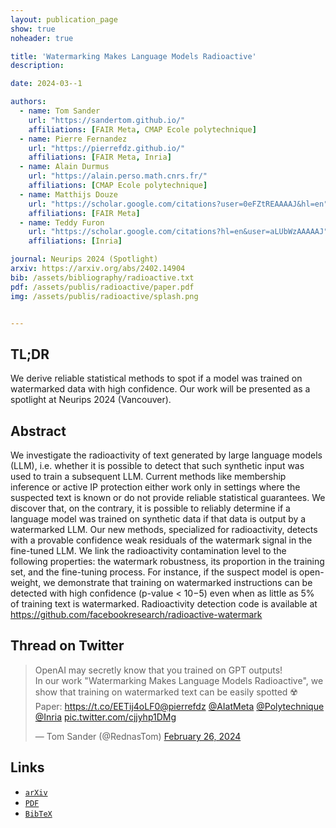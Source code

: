 ```yaml
---
layout: publication_page
show: true
noheader: true

title: 'Watermarking Makes Language Models Radioactive'
description: 

date: 2024-03--1

authors:
  - name: Tom Sander
    url: "https://sandertom.github.io/"
    affiliations: [FAIR Meta, CMAP Ecole polytechnique]
  - name: Pierre Fernandez
    url: "https://pierrefdz.github.io/"
    affiliations: [FAIR Meta, Inria]
  - name: Alain Durmus
    url: "https://alain.perso.math.cnrs.fr/"
    affiliations: [CMAP Ecole polytechnique]
  - name: Matthijs Douze
    url: "https://scholar.google.com/citations?user=0eFZtREAAAAJ&hl=en"
    affiliations: [FAIR Meta]
  - name: Teddy Furon
    url: "https://scholar.google.com/citations?hl=en&user=aLUbWzAAAAAJ"
    affiliations: [Inria]

journal: Neurips 2024 (Spotlight)
arxiv: https://arxiv.org/abs/2402.14904
bib: /assets/bibliography/radioactive.txt
pdf: /assets/publis/radioactive/paper.pdf 
img: /assets/publis/radioactive/splash.png


---
```


## TL;DR

We derive reliable statistical methods to spot if a model was trained on watermarked data with high confidence. Our work will be presented as a spotlight at Neurips 2024 (Vancouver).

## Abstract

We investigate the radioactivity of text generated by large language models (LLM), i.e. whether it is possible to detect that such synthetic input was used to train a subsequent LLM. Current methods like membership inference or active IP protection either work only in settings where the suspected text is known or do not provide reliable statistical guarantees. We discover that, on the contrary, it is possible to reliably determine if a language model was trained on synthetic
data if that data is output by a watermarked LLM. Our new methods, specialized for radioactivity, detects with a provable confidence weak residuals of the watermark signal in the fine-tuned LLM. We link the radioactivity contamination level to the following properties: the watermark robustness, its proportion in the training set, and the fine-tuning process. For instance, if the suspect model is open-weight, we demonstrate that training on watermarked instructions can be detected with high confidence (p-value < 10−5) even when as little as 5% of training text is watermarked. Radioactivity detection code is available at <a href="https://github.com/facebookresearch/radioactive-watermark">https://github.com/facebookresearch/radioactive-watermark</a>

## Thread on Twitter

<blockquote class="twitter-tweet"><p lang="en" dir="ltr">OpenAI may secretly know that you trained on GPT outputs!<br>In our work &quot;Watermarking Makes Language Models Radioactive&quot;, we show that training on watermarked text can be easily spotted ☢️ <br>Paper: <a href="https://t.co/EETij4oLF0">https://t.co/EETij4oLF0</a><a href="https://twitter.com/pierrefdz?ref_src=twsrc%5Etfw">@pierrefdz</a> <a href="https://twitter.com/AIatMeta?ref_src=twsrc%5Etfw">@AIatMeta</a> <a href="https://twitter.com/Polytechnique?ref_src=twsrc%5Etfw">@Polytechnique</a> <a href="https://twitter.com/Inria?ref_src=twsrc%5Etfw">@Inria</a> <a href="https://t.co/cjjyhp1DMg">pic.twitter.com/cjjyhp1DMg</a></p>&mdash; Tom Sander (@RednasTom) <a href="https://twitter.com/RednasTom/status/1762109247783891340?ref_src=twsrc%5Etfw">February 26, 2024</a></blockquote> <script async src="https://platform.twitter.com/widgets.js" charset="utf-8"></script>

## Links

- [`arXiv`]({{page.arxiv}})
- [`PDF`]({{page.pdf}})
- [`BibTeX`]({{page.bib}})